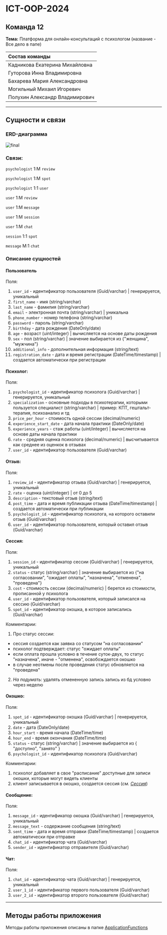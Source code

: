 # ICT-OOP-2024

## Команда  12 

**Тема:** Платформа для онлайн-консультаций с психологом (название - Все дело в папе)

| Состав команды |
|:-----|
| Кадникова Екатерина Михайловна |
| Гуторова Инна Владимировна |
| Бахарева Мария Александровна |
| Могильный Михаил Игоревич |
| Полухин Александр Владимирович |

---

## Сущности и связи

### ERD-диаграмма

![final](https://github.com/t0nso1eil/ICT-OOP-2024/assets/112972915/415412c8-e46e-4b80-9cb4-0eff0f6635c2)


### Связи:

`psychologist` 1:M  `review` 

`psychologist` 1:M  `spot`

`psychologist` 1:1  `user`



`user` 1:M  `review`

`user` 1:M  `message` 

`user` 1:M  `session`

`user` 1:M `chat`



`session` 1:1 `spot`


`message` M:1 `chat`



### Описание сущностей

#### Пользователь
Поля:
1) `user_id` - идентификатор пользователя (Guid/varchar) | генерируется, уникальный
2) `first_name` - имя (string/varchar)
3) `last_name` - фамилия (string/varchar)
4) `email` - электронная почта (string/varchar) | уникальна
5) `phone_number` - номер телефона (string/varchar)
6) `password` - пароль (string/varchar)
7) `birthday` - дата рождения (DateOnly/date)
8) `age` - возраст (uint/integer) | вычисляется на основе даты рождения
9) `sex` - пол (string/varchar) | значение выбирается из {"женщина", "мужчина"}
10) `additional_info` - дополнительная информация (string/text)
11) `registration_date` - дата и время регистрации (DateTime/timestamp) | создается автоматически при регистрации
    
#### Психолог:
Поля:
1) `psychologist_id` - идентификатор психолога (Guid/varchar) | генерируется, уникальный
2) `specialization` - основные подходы в психотерапии, которыми пользуется специалист (string/varchar) | пример: КПТ, гештальт-терапия, психоанализ и тд
3) `price_per_hour` - стоимость одной сессии (decimal/numeric)
4) `experience_start_date` - дата начала практики (DateOnly/date)
5) `experience_years` - стаж работы (uint/integer) | вычисляется на основе даты начала практики
6) `rate` - средняя оценка психолога (decimal/numeric) | высчитывается как среднее из оценкок в отзывах
7) `user_id` - идентификатор пользователя (Guid/varchar)
   
#### Отзыв:
Поля:
1) `review_id` - идентификатор отзыва (Guid/varchar) | генерируется, уникальный
2) `rate` - оценка (uint/integer) | от 0 до 5
3) `description` - текстовый отзыв (string/text)
4) `post_time` - дата и время публикации отзыва (DateTime/timestamp) | создается автоматически при публикации
5) `psychologist_id` - идентификатор психолога, на которого оставили отзыв (Guid/varchar)
6) `user_id` - идентификатор пользователя, который оставил отзыв (Guid/varchar)

#### Сессия:
Поля: 
1) `session_id` - идентификатор сессии (Guid/varchar) | генерируется, уникальный
2) `status` - статус (string/varchar) | значение выбирается из {"на согласовании", "ожидает оплаты", "назначена", "отменена", "проведена"}
3) `cost` - стоимость сессии (decimal/numeric) | берется из стоимости, прописанной у психолога
4) `user_id` - идентификатор пользователя, который записался на сессию (Guid/varchar)
5) `spot_id` - идентификатор окошка, в которое записались (Guid/varchar)

Комментарии:
1) Про статус сессии:
* сессия создается как заявка со статусом "на согласовании"
* психолог подтверждает: статус "ожидает оплаты"
* если оплата прошла условно в течение суток-двух, то статус "назначена", иначе - "отменена", освобождается окошко
* в случае неотмены после проведения статус обновляется на "проведена"
2) _На подумать_: удалять отмененную запись запись из бд условно через неделю

#### Окошко:
Поля:
1) `spot_id` - идентификатор окошка (Guid/varchar) | генерируется, уникальный
2) `date` - дата (DateOnly/date)
3) `hour_start` - время начала (DateTime/time)
4) `hour_end` - время окончания (DateTime/time)
5) `status` - статус (string/varchar) | значение выбирается из { "доступно", "занято" }
6) `psychologist_id` - идентификатор психолога (Guid/varchar)

Комментарии:
1) психолог добавляет в свое "расписание" доступные для записи окошки, которые могут видеть клиенты
2) клиент записывается в окошко, создается сессия (_см. [Сессия](README.md:72)_)

#### Сообщение:
Поля:
1) `message_id` - идентификатор окошка (Guid/varchar) | генерируется, уникальный
2) `message_text` - содержание сообщения (string/text)
3) `sent_time` - дата и время отправки (DateTime/timestamp) | создается автоматически при отправке
4) `chat_id` - идентификатор чата (Guid/varchar)
5) `sender_id` - идентификатор отправителя (Guid/varchar)

#### Чат:
Поля:
1) `chat_id` - идентификатор чата (Guid/varchar) | генерируется, уникальный
2) `user_1_id` - идентификатор первого пользователя (Guid/varchar)
3) `user_2_id` - идентификатор второго пользователя (Guid/varchar)

---

## Методы работы приложения

Методы работы приложения описаны в папке [ApplicationFunctions](ApplicationFunctions)


